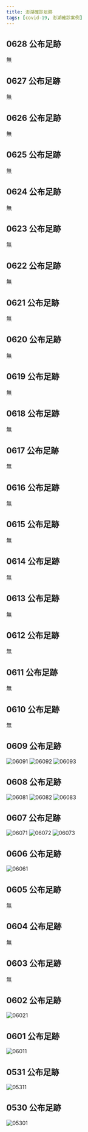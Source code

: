 ```yaml
---
title: 澎湖確診足跡
tags: [covid-19, 澎湖確診案例]
---
```

## 0628 公布足跡
無
## 0627 公布足跡
無
## 0626 公布足跡
無
## 0625 公布足跡
無
## 0624 公布足跡
無
## 0623 公布足跡
無
## 0622 公布足跡
無
## 0621 公布足跡
無
## 0620 公布足跡
無
## 0619 公布足跡
無
## 0618 公布足跡
無
## 0617 公布足跡
無
## 0616 公布足跡
無
## 0615 公布足跡
無
## 0614 公布足跡
無
## 0613 公布足跡
無
## 0612 公布足跡
無
## 0611 公布足跡
無
## 0610 公布足跡
無
## 0609 公布足跡
![06091](https://scontent.ftpe7-2.fna.fbcdn.net/v/t1.6435-9/195420416_4117953964928024_3663588135492582341_n.jpg?_nc_cat=109&ccb=1-3&_nc_sid=730e14&_nc_ohc=Vi_BOa_-HWgAX-yPfLJ&_nc_ht=scontent.ftpe7-2.fna&oh=bb0e99e74bbb2fe9aff13aed7f073f3f&oe=60E4498F)
![06092](https://scontent.ftpe7-4.fna.fbcdn.net/v/t1.6435-9/192603844_4117953974928023_7448700172600927221_n.jpg?_nc_cat=107&ccb=1-3&_nc_sid=730e14&_nc_ohc=sklcm8R3VoUAX8kjb6m&_nc_ht=scontent.ftpe7-4.fna&oh=d9bce9d4f59523a386b243c6b953a1b9&oe=60E574C6)
![06093](https://scontent.ftpe7-4.fna.fbcdn.net/v/t1.6435-9/196586143_4117953918261362_8586133471010716957_n.jpg?_nc_cat=105&ccb=1-3&_nc_sid=730e14&_nc_ohc=jc12hFqmMEUAX97KfH0&_nc_ht=scontent.ftpe7-4.fna&oh=b555f5a202e3de17db3de95830cb9f0f&oe=60E444B9)
## 0608 公布足跡
![06081](https://www.penghu.gov.tw/uploadimg/lawcenter/202106081813300.jpg)
![06082](https://www.penghu.gov.tw/uploadimg/lawcenter/202106081813301.jpg)
![06083](https://www.penghu.gov.tw/uploadimg/lawcenter/202106081813302.jpg)
## 0607 公布足跡
![06071](https://scontent.ftpe8-1.fna.fbcdn.net/v/t1.6435-9/191278134_4112397675483653_468800788666331031_n.jpg?_nc_cat=105&ccb=1-3&_nc_sid=730e14&_nc_ohc=npdD6skkyNsAX8z7Sju&tn=iAodmyEv752TGOIn&_nc_ht=scontent.ftpe8-1.fna&oh=cff73b7797e2a16e3a81360904c8bf87&oe=60E36496)
![06072](https://scontent.ftpe8-2.fna.fbcdn.net/v/t1.6435-9/192235517_4112397632150324_2837565744528496535_n.jpg?_nc_cat=103&ccb=1-3&_nc_sid=730e14&_nc_ohc=4VtzaPfOt8wAX9kCqw9&_nc_ht=scontent.ftpe8-2.fna&oh=8ca04629818736a3404295ae2f2cd0a6&oe=60E44106)
![06073](https://scontent.ftpe8-4.fna.fbcdn.net/v/t1.6435-9/191569406_4112397708816983_1399154821594041501_n.jpg?_nc_cat=104&ccb=1-3&_nc_sid=730e14&_nc_ohc=B-y6bQrCeEMAX999lEz&tn=iAodmyEv752TGOIn&_nc_ht=scontent.ftpe8-4.fna&oh=e0e11b1d1440f24ffe86c5197d8f98c2&oe=60E53CEA)
## 0606 公布足跡
![06061](https://www.penghu.gov.tw/uploadimg/lawcenter/202106061822030.jpg)

## 0605 公布足跡
無

## 0604 公布足跡
無

## 0603 公布足跡
無
## 0602 公布足跡
![06021](https://scontent.ftpe8-2.fna.fbcdn.net/v/t1.6435-9/189507623_4098096880247066_7804545935110219329_n.jpg?_nc_cat=103&ccb=1-3&_nc_sid=730e14&_nc_ohc=O56WKpjR7QYAX9fO8fe&_nc_ht=scontent.ftpe8-2.fna&oh=cb305c587f28c8f3f1c46200907960ed&oe=60DCA780)
## 0601 公布足跡
![06011](https://scontent.ftpe8-2.fna.fbcdn.net/v/t1.6435-9/189673284_4094989923891095_1174084426126667325_n.jpg?_nc_cat=101&ccb=1-3&_nc_sid=730e14&_nc_ohc=OTggT8BRf54AX94j1P8&tn=iAodmyEv752TGOIn&_nc_ht=scontent.ftpe8-2.fna&oh=5610d1380516e228c10d7943cc1e2de5&oe=60DB67E2)
## 0531 公布足跡
![05311](https://scontent.ftpe8-2.fna.fbcdn.net/v/t1.6435-9/187128361_4094381570618597_4977705023590165365_n.jpg?_nc_cat=101&ccb=1-3&_nc_sid=730e14&_nc_ohc=iu6Mg2H4tZgAX_dbrGh&_nc_ht=scontent.ftpe8-2.fna&oh=b6b3b3cfab92a38a162481e290168f86&oe=60DA6B24)
## 0530 公布足跡
![05301](https://scontent.ftpe8-3.fna.fbcdn.net/v/t1.6435-9/187468433_4089043177819103_290263590515498987_n.jpg?_nc_cat=106&ccb=1-3&_nc_sid=730e14&_nc_ohc=N2BE6TF8-uQAX_tPIAO&_nc_ht=scontent.ftpe8-3.fna&oh=49e372126b1d0c24363e6b0c284c1a26&oe=60D7CE0B)
